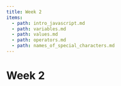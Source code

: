 ```yaml
---
title: Week 2
items:
  - path: intro_javascript.md
  - path: variables.md
  - path: values.md
  - path: operators.md
  - path: names_of_special_characters.md
---
```


# Week 2
